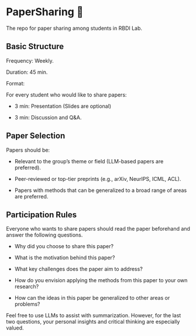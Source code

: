 # PaperSharing 📝
The repo for paper sharing among students in RBDI Lab.

## Basic Structure
Frequency: Weekly.

Duration: 45 min.

Format:

For every student who would like to share papers:

+ 3 min: Presentation (Slides are optional)

+ 3 min: Discussion and Q&A.

## Paper Selection

Papers should be:

+ Relevant to the group’s theme or field (LLM-based papers are preferred).

+ Peer-reviewed or top-tier preprints (e.g., arXiv, NeurIPS, ICML, ACL).

+ Papers with methods that can be generalized to a broad range of areas are preferred.

## Participation Rules

Everyone who wants to share papers should read the paper beforehand and answer the following questions.

+ Why did you choose to share this paper?

+ What is the motivation behind this paper?

+ What key challenges does the paper aim to address?

+ How do you envision applying the methods from this paper to your own research? 

+ How can the ideas in this paper be generalized to other areas or problems? 

Feel free to use LLMs to assist with summarization. However, for the last two questions, your personal insights and critical thinking are especially valued.
